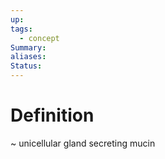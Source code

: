 ```yaml
---
up: 
tags:
  - concept
Summary: 
aliases: 
Status:
---
```

# Definition
~
unicellular gland secreting mucin
<!--SR:!2025-03-14,4,270-->